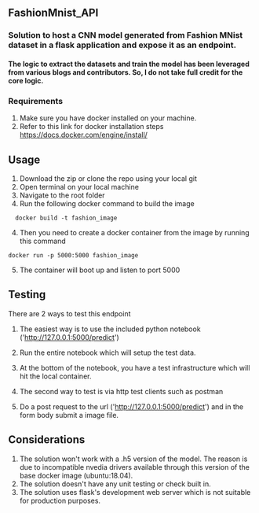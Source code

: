 ## FashionMnist_API

### Solution to host a CNN model generated from Fashion MNist dataset in a flask application and expose it as an endpoint.

#### The logic to extract the datasets and train the model has been leveraged from various blogs and contributors. So, I do not take full credit for the core logic.

### Requirements
  1) Make sure you have docker installed on your machine. 
  2) Refer to this link for docker installation steps https://docs.docker.com/engine/install/

## Usage

 1) Download the zip or clone the repo using your local git
 2) Open terminal on your local machine
 3) Navigate to the root folder
 4) Run the following docker command to build the image

```
  docker build -t fashion_image 

```
4) Then you need to create a docker container from the image by running this command

```
docker run -p 5000:5000 fashion_image
```

5) The container will boot up and listen to port 5000


## Testing

There are 2 ways to test this endpoint

1) The easiest way is to use the included python notebook  ('http://127.0.0.1:5000/predict')
2) Run the entire notebook which will setup the test data.
3) At the bottom of the notebook, you have a test infrastructure which will hit the local container. 

1) The second way to test is via http test clients such as postman
2) Do a post request to the url ('http://127.0.0.1:5000/predict') and in the form body submit a image file. 


## Considerations

1) The solution won't work with a .h5 version of the model. The reason is due to incompatible nvedia drivers available through this
   version of the base docker image  (ubuntu:18.04). 
2) The solution doesn't have any unit testing or check built in. 
3) The solution uses flask's development web server which is not suitable for production purposes.


    

